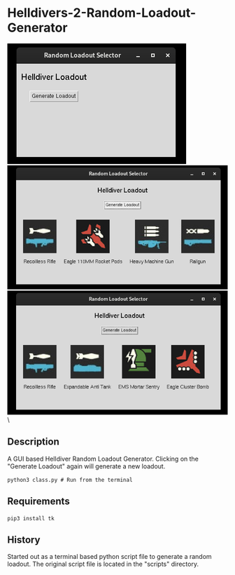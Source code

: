 # Helldivers-2-Random-Loadout-Generator


![Generate](./assets/Screenshots/ss_1.png)\
![Loadout1](./assets/Screenshots/ss_3.png)\
![Loadout2](./assets/Screenshots/ss_4.png)\

## Description

A GUI based Helldiver Random Loadout Generator. Clicking on the "Generate Loadout" again will generate a new loadout.

    python3 class.py # Run from the terminal

## Requirements

    pip3 install tk


## History
Started out as a terminal based python script file to generate a random loadout. The original script file is located in the "scripts" directory.